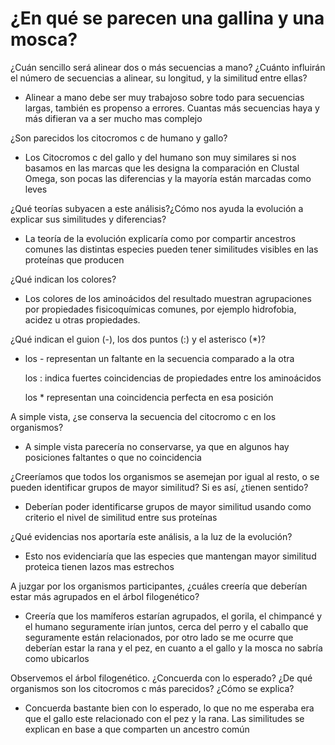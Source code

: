 # ¿En qué se parecen una gallina y una mosca?

¿Cuán sencillo será alinear dos o más secuencias a mano? ¿Cuánto influirán el número de secuencias a alinear, su longitud, y la similitud entre ellas?

* Alinear a mano debe ser muy trabajoso sobre todo para secuencias largas, también es propenso a errores. 
    Cuantas más secuencias haya y más difieran va a ser mucho mas complejo

¿Son parecidos los citocromos c de humano y gallo?

* Los Citocromos c del gallo y del humano son muy similares si nos basamos en las marcas que les designa la comparación en Clustal Omega, son pocas las diferencias y la mayoría están marcadas como leves

¿Qué teorías subyacen a este análisis?¿Cómo nos ayuda la evolución a explicar sus similitudes y diferencias?

* La teoría de la evolución explicaría como por compartir ancestros comunes las distintas especies pueden tener similitudes visibles en las proteínas que producen

¿Qué indican los colores?

* Los colores de los aminoácidos del resultado muestran agrupaciones por propiedades fisicoquímicas comunes, por ejemplo hidrofobia, acidez u otras propiedades.

¿Qué indican el guion (-), los dos puntos (:) y el asterisco (*)?

*   los -  representan un faltante en la secuencia comparado a la otra
    
    los : indica fuertes coincidencias de propiedades entre los aminoácidos
    
    los * representan una coincidencia perfecta en esa posición

A simple vista, ¿se conserva la secuencia del citocromo c en los organismos?

* A simple vista parecería no conservarse, ya que en algunos hay posiciones faltantes o que no coincidencia

¿Creeríamos que todos los organismos se asemejan por igual al resto, o se pueden identificar grupos de mayor similitud? Si es así, ¿tienen sentido?

* Deberían poder identificarse grupos de mayor similitud usando como criterio el nivel de similitud entre sus proteínas

¿Qué evidencias nos aportaría este análisis, a la luz de la evolución?

* Esto nos evidenciaría que las especies que mantengan mayor similitud proteica tienen lazos mas estrechos 

A juzgar por los organismos participantes, ¿cuáles creería que deberían estar más agrupados en el árbol filogenético?
* Creería que los mamíferos estarían agrupados, el gorila, el chimpancé y el humano seguramente irían juntos, cerca del perro y el caballo que seguramente están relacionados, por otro lado se me ocurre que deberían estar la rana y el pez, en cuanto a el gallo y la mosca no sabría como ubicarlos

Observemos el árbol filogenético. ¿Concuerda con lo esperado? ¿De qué organismos son los citocromos c más parecidos? ¿Cómo se explica?

* Concuerda bastante bien con lo esperado, lo que no me esperaba era que el gallo este relacionado con el pez y la rana. Las similitudes se explican en base a que comparten un ancestro común

